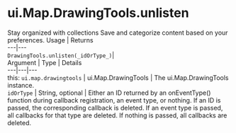  
#  ui.Map.DrawingTools.unlisten
Stay organized with collections  Save and categorize content based on your preferences. 
Usage | Returns  
---|---  
`DrawingTools.unlisten(_idOrType_)`|   
Argument | Type | Details  
---|---|---  
this: `ui.map.drawingtools` | ui.Map.DrawingTools | The ui.Map.DrawingTools instance.  
`idOrType` | String, optional | Either an ID returned by an onEventType() function during callback registration, an event type, or nothing. If an ID is passed, the corresponding callback is deleted. If an event type is passed, all callbacks for that type are deleted. If nothing is passed, all callbacks are deleted.  
